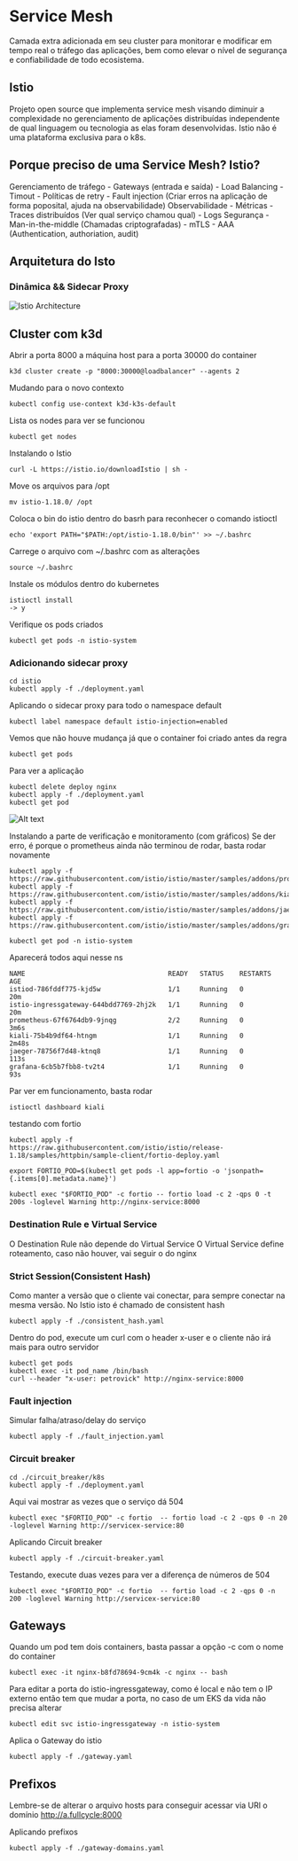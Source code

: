 # Service Mesh

Camada extra adicionada em seu cluster para monitorar e modificar em tempo real o tráfego das aplicações, bem como elevar o nível de segurança e confiabilidade de todo ecosistema.

## Istio

Projeto open source que implementa service mesh visando diminuir a complexidade no gerenciamento de aplicações distribuídas independente de qual linguagem ou tecnologia as elas foram desenvolvidas.
Istio não é uma plataforma exclusiva para o k8s.

## Porque preciso de uma Service Mesh? Istio?

Gerenciamento de tráfego
    - Gateways (entrada e saída)
    - Load Balancing
    - Timout
    - Políticas de retry
    - Fault injection (Criar erros na aplicação de forma poposital, ajuda na observabilidade)
Observabilidade
    - Métricas
    - Traces distribuídos (Ver qual serviço chamou qual)
    - Logs
Segurança
    - Man-in-the-middle (Chamadas criptografadas)
    - mTLS
    - AAA (Authentication, authoriation, audit)

## Arquitetura do Isto

### Dinâmica && Sidecar Proxy
![Istio Architecture](./image/istio_archtecture.png)

## Cluster com k3d

Abrir a porta 8000 a máquina host para a porta 30000 do container
```
k3d cluster create -p "8000:30000@loadbalancer" --agents 2
 ```

Mudando para o novo contexto
```
kubectl config use-context k3d-k3s-default
```


Lista os nodes para ver se funcionou
```
kubectl get nodes
```




Instalando o Istio

```
curl -L https://istio.io/downloadIstio | sh -
```

Move os arquivos para /opt
```
mv istio-1.18.0/ /opt
```

Coloca o bin do istio dentro do basrh para reconhecer o comando istioctl
```
echo 'export PATH="$PATH:/opt/istio-1.18.0/bin"' >> ~/.bashrc
```

Carrege o arquivo com ~/.bashrc com as alterações
```
source ~/.bashrc
```

Instale os módulos dentro do kubernetes
```
istioctl install
-> y
```

Verifique os pods criados
```
kubectl get pods -n istio-system
```


### Adicionando sidecar proxy

```
cd istio
kubectl apply -f ./deployment.yaml
```

Aplicando o sidecar proxy para todo o namespace default
```
kubectl label namespace default istio-injection=enabled
```

Vemos que não houve mudança já que o container foi criado antes da regra
```
kubectl get pods
```

Para ver a aplicação
```
kubectl delete deploy nginx
kubectl apply -f ./deployment.yaml
kubectl get pod
```
![Alt text](./image/2container-1-pod-istio.png)


Instalando a parte de verificação e monitoramento (com gráficos)
Se der erro, é porque o prometheus ainda não terminou de rodar, basta rodar novamente
```
kubectl apply -f https://raw.githubusercontent.com/istio/istio/master/samples/addons/prometheus.yaml
kubectl apply -f https://raw.githubusercontent.com/istio/istio/master/samples/addons/kiali.yaml
kubectl apply -f https://raw.githubusercontent.com/istio/istio/master/samples/addons/jaeger.yaml
kubectl apply -f https://raw.githubusercontent.com/istio/istio/master/samples/addons/grafana.yaml
```

```
kubectl get pod -n istio-system
```

Aparecerá todos aqui nesse ns
```
NAME                                    READY   STATUS    RESTARTS   AGE
istiod-786fddf775-kjd5w                 1/1     Running   0          20m
istio-ingressgateway-644bdd7769-2hj2k   1/1     Running   0          20m
prometheus-67f6764db9-9jnqg             2/2     Running   0          3m6s
kiali-75b4b9df64-htngm                  1/1     Running   0          2m48s
jaeger-78756f7d48-ktnq8                 1/1     Running   0          113s
grafana-6cb5b7fbb8-tv2t4                1/1     Running   0          93s
```

Par ver em funcionamento, basta rodar
```
istioctl dashboard kiali
```



testando com fortio
```
kubectl apply -f https://raw.githubusercontent.com/istio/istio/release-1.18/samples/httpbin/sample-client/fortio-deploy.yaml
```

```
export FORTIO_POD=$(kubectl get pods -l app=fortio -o 'jsonpath={.items[0].metadata.name}')
```

```
kubectl exec "$FORTIO_POD" -c fortio -- fortio load -c 2 -qps 0 -t 200s -loglevel Warning http://nginx-service:8000
```

### Destination Rule e Virtual Service
O Destination Rule não depende do Virtual Service
O Virtual Service define roteamento, caso não houver, vai seguir o do nginx



### Strict Session(Consistent Hash)

Como manter a versão que o cliente vai conectar, para sempre conectar na mesma versão.
No Istio isto é chamado de consistent hash

```
kubectl apply -f ./consistent_hash.yaml
```

Dentro do pod, execute um curl com o header x-user e o cliente não irá mais para outro servidor
```
kubectl get pods
kubectl exec -it pod_name /bin/bash
curl --header "x-user: petrovick" http://nginx-service:8000
```


### Fault injection

Simular falha/atraso/delay do serviço
```
kubectl apply -f ./fault_injection.yaml
```

### Circuit breaker

```
cd ./circuit_breaker/k8s
kubectl apply -f ./deployment.yaml
```

Aqui vai mostrar as vezes que o serviço dá 504
```
kubectl exec "$FORTIO_POD" -c fortio  -- fortio load -c 2 -qps 0 -n 20 -loglevel Warning http://servicex-service:80
```

Aplicando Circuit breaker
```
kubectl apply -f ./circuit-breaker.yaml
```

Testando, execute duas vezes para ver a diferença de números de 504
```
kubectl exec "$FORTIO_POD" -c fortio  -- fortio load -c 2 -qps 0 -n 200 -loglevel Warning http://servicex-service:80
```


## Gateways

Quando um pod tem dois containers, basta passar a opção -c com o nome do container
```
kubectl exec -it nginx-b8fd78694-9cm4k -c nginx -- bash
```

Para editar a porta do istio-ingressgateway, como é local e não tem o IP externo então tem que mudar a porta, no caso de um EKS da vida não precisa alterar

```
kubectl edit svc istio-ingressgateway -n istio-system
```

Aplica o Gateway do istio

```
kubectl apply -f ./gateway.yaml
```

## Prefixos

Lembre-se de alterar o arquivo hosts para conseguir acessar via URl o domínio http://a.fullcycle:8000

Aplicando prefixos
```
kubectl apply -f ./gateway-domains.yaml
```
